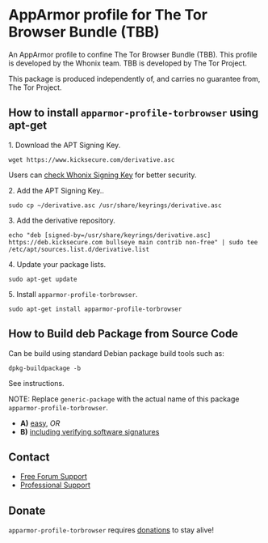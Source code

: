# AppArmor profile for The Tor Browser Bundle (TBB) #

An AppArmor profile to confine The Tor Browser Bundle (TBB). This profile
is developed by the Whonix team. TBB is developed by The Tor Project.

This package is produced independently of, and carries no guarantee from,
The Tor Project.

## How to install `apparmor-profile-torbrowser` using apt-get ##

1\. Download the APT Signing Key.

```
wget https://www.kicksecure.com/derivative.asc
```

Users can [check Whonix Signing Key](https://www.kicksecure.com/wiki/Signing_Key) for better security.

2\. Add the APT Signing Key..

```
sudo cp ~/derivative.asc /usr/share/keyrings/derivative.asc
```

3\. Add the derivative repository.

```
echo "deb [signed-by=/usr/share/keyrings/derivative.asc] https://deb.kicksecure.com bullseye main contrib non-free" | sudo tee /etc/apt/sources.list.d/derivative.list
```

4\. Update your package lists.

```
sudo apt-get update
```

5\. Install `apparmor-profile-torbrowser`.

```
sudo apt-get install apparmor-profile-torbrowser
```

## How to Build deb Package from Source Code ##

Can be build using standard Debian package build tools such as:

```
dpkg-buildpackage -b
```

See instructions.

NOTE: Replace `generic-package` with the actual name of this package `apparmor-profile-torbrowser`.

* **A)** [easy](https://www.kicksecure.com/wiki/Dev/Build_Documentation/generic-package/easy), _OR_
* **B)** [including verifying software signatures](https://www.kicksecure.com/wiki/Dev/Build_Documentation/generic-package)

## Contact ##

* [Free Forum Support](https://forums.kicksecure.com)
* [Professional Support](https://www.kicksecure.com/wiki/Professional_Support)

## Donate ##

`apparmor-profile-torbrowser` requires [donations](https://www.kicksecure.com/wiki/Donate) to stay alive!
